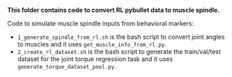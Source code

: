 **This folder contains code to convert RL pybullet data to muscle spindle.**

Code to simulate muscle spindle inputs from behavioral markers:
* `1_generate_spindle_from_rl.sh` is the bash script to convert joint angles to muscles and it uses `get_muscle_info_from_rl.py`.
* `2_create_rl_dataset.sh` is the bash script to generate the train/val/test dataset for the joint torque regression task and it uses `generate_torque_dataset_pool.py`.